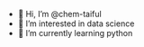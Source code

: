 - 👋 Hi, I’m @chem-taiful
- 👀 I’m interested in data science
- 🌱 I’m currently learning python


<!---
chem-taiful/chem-taiful is a ✨ special ✨ repository because its `README.md` (this file) appears on your GitHub profile.
You can click the Preview link to take a look at your changes.
--->
